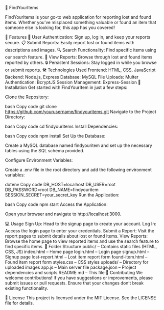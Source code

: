 🎉 FindYourItems

FindYourItems is your go-to web application for reporting lost and found items. Whether you’ve misplaced something valuable or found an item that someone else is looking for, this app has you covered!

🌟 Features
🔐 User Authentication: Sign up, log in, and keep your reports secure.
📋 Submit Reports: Easily report lost or found items with descriptions and images.
🔍 Search Functionality: Find specific items using our search feature.
📜 View Reports: Browse through lost and found items reported by others.
🔒 Persistent Sessions: Stay logged in while you browse or submit reports.
🛠️ Technologies Used
Frontend: HTML, CSS, JavaScript
Backend: Node.js, Express
Database: MySQL
File Uploads: Multer
Authentication: BcryptJS
Session Management: Express-Session
🚀 Installation
Get started with FindYourItem in just a few steps:

Clone the Repository:

bash
Copy code
git clone https://github.com/yourusername/findyouritems.git
Navigate to the Project Directory:

bash
Copy code
cd findyouritems
Install Dependencies:

bash
Copy code
npm install
Set Up the Database:

Create a MySQL database named findyouritem and set up the necessary tables using the SQL schema provided.

Configure Environment Variables:

Create a .env file in the root directory and add the following environment variables:

dotenv
Copy code
DB_HOST=localhost
DB_USER=root
DB_PASSWORD=root
DB_NAME=findyouritem
SESSION_SECRET=your_secret_key
Run the Application:

bash
Copy code
npm start
Access the Application:

Open your browser and navigate to http://localhost:3000.

💻 Usage
Sign Up: Head to the signup page to create your account.
Log In: Access the login page to enter your credentials.
Submit a Report: Visit the report pages to submit details about lost or found items.
View Reports: Browse the home page to view reported items and use the search feature to find specific items.
📁 Folder Structure
public/ – Contains static files (HTML, CSS, JS)
index.html – Home page
login.html – Login page
signup.html – Signup page
lost-report.html – Lost item report form
found-item.html – Found item report form
styles.css – CSS styles
uploads/ – Directory for uploaded images
app.js – Main server file
package.json – Project dependencies and scripts
README.md – This file
🤝 Contributing
We welcome contributions! If you have suggestions or improvements, please submit issues or pull requests. Ensure that your changes don’t break existing functionality.

📝 License
This project is licensed under the MIT License. See the LICENSE file for details.

